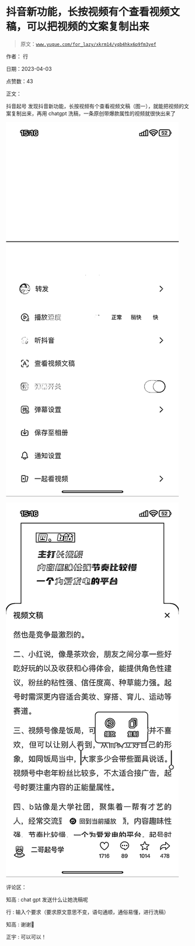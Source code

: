 # 抖音新功能，长按视频有个查看视频文稿，可以把视频的文案复制出来

> 原文：[`www.yuque.com/for_lazy/xkrm14/yqb4hkx6p9fm3yef`](https://www.yuque.com/for_lazy/xkrm14/yqb4hkx6p9fm3yef)

作者： 行

日期：2023-04-03

点赞数：43

正文：

抖音起号 发现抖音新功能，长按视频有个查看视频文稿（图一），就能把视频的文案复制出来，再用 chatgpt 洗稿，一条原创带爆款属性的视频就很快出来了

![](img/9a761d6e2ee6e4b609ad49f836ca83d6.png)

![](img/119f4512bfd10bf5c8ee8e7faad1e8c6.png)

评论区：

知高 : chat gpt 发送什么让她洗稿呢

行 : 输入个要求（要求原文意思不变，语句通顺，通俗易懂，进行洗稿）

知高 : 谢谢🙏

正宇 : 可以可以！


